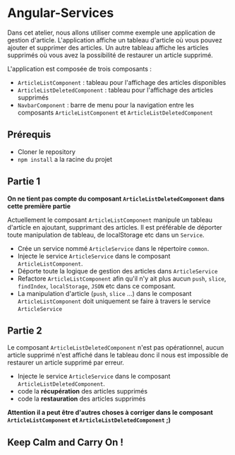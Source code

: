 # Angular-Services

Dans cet atelier, nous allons utiliser comme exemple une application de gestion d'article.
L'application affiche un tableau d'article où vous pouvez ajouter et supprimer des articles.
Un autre tableau affiche les articles supprimés où vous avez la possibilité de restaurer un article supprimé.

L'application est composée de trois composants :

- `ArticleListComponent` : tableau pour l'affichage des articles disponibles
- `ArticleListDeletedComponent` : tableau pour l'affichage des articles supprimés
- `NavbarComponent` : barre de menu pour la navigation entre les composants `ArticleListComponent` et `ArticleListDeletedComponent`

## Prérequis

- Cloner le repository
- `npm install` a la racine du projet

## Partie 1

**On ne tient pas compte du composant `ArticleListDeletedComponent` dans cette première partie**

Actuellement le composant `ArticleListComponent` manipule un tableau d'article en ajoutant, supprimant des articles.
Il est préférable de déporter toute manipulation de tableau, de localStorage etc dans un `Service`.

- Crée un service nommé `ArticleService` dans le répertoire `common`.
- Injecte le service `ArticleService` dans le composant `ArticleListComponent`.
- Déporte toute la logique de gestion des articles dans `ArticleService`
- Refactore `ArticleListComponent` afin qu'il n'y ait plus aucun `push`, `slice`, `findIndex`, `localStorage`, `JSON` etc dans ce composant.
- La manipulation d'article (`push`, `slice` ...) dans le composant `ArticleListComponent` doit uniquement se faire à travers le service `ArticleService`

## Partie 2

Le composant `ArticleListDeletedComponent` n'est pas opérationnel, aucun article supprimé n'est affiché dans le tableau donc il nous est impossible de restaurer un article supprimé par erreur.

- Injecte le service `ArticleService` dans le composant `ArticleListDeletedComponent`.
- code la **récupération** des articles supprimés
- code la **restauration** des articles supprimés

**Attention il a peut être d'autres choses à corriger dans le composant `ArticleListComponent` et `ArticleListDeletedComponent` ;)**

## Keep Calm and Carry On !
